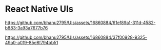 # React Native UIs


https://github.com/bhanu2795/UIs/assets/16860884/61ef89a1-311d-4582-b883-3a93a7677b76



https://github.com/bhanu2795/UIs/assets/16860884/37f00928-9325-49a0-a0f9-85e8f794bb51


